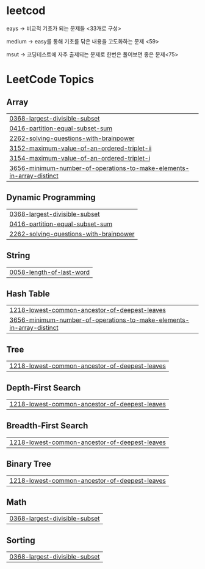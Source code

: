 # leetcod

eays -> 비교적 기초가 되는 문제들 <33개로 구성> 

medium -> easy를 통해 기초를 닦은 내용을 고도화하는 문제 <59>

msut -> 코딩테스트에 자주 출제되는 문제로 한번은 풀어보면 좋은 문제<75>

<!---LeetCode Topics Start-->
# LeetCode Topics
## Array
|  |
| ------- |
| [0368-largest-divisible-subset](https://github.com/eoghks/Coding-Test-Problem/tree/master/0368-largest-divisible-subset) |
| [0416-partition-equal-subset-sum](https://github.com/eoghks/Coding-Test-Problem/tree/master/0416-partition-equal-subset-sum) |
| [2262-solving-questions-with-brainpower](https://github.com/eoghks/Coding-Test-Problem/tree/master/2262-solving-questions-with-brainpower) |
| [3152-maximum-value-of-an-ordered-triplet-ii](https://github.com/eoghks/Coding-Test-Problem/tree/master/3152-maximum-value-of-an-ordered-triplet-ii) |
| [3154-maximum-value-of-an-ordered-triplet-i](https://github.com/eoghks/Coding-Test-Problem/tree/master/3154-maximum-value-of-an-ordered-triplet-i) |
| [3656-minimum-number-of-operations-to-make-elements-in-array-distinct](https://github.com/eoghks/Coding-Test-Problem/tree/master/3656-minimum-number-of-operations-to-make-elements-in-array-distinct) |
## Dynamic Programming
|  |
| ------- |
| [0368-largest-divisible-subset](https://github.com/eoghks/Coding-Test-Problem/tree/master/0368-largest-divisible-subset) |
| [0416-partition-equal-subset-sum](https://github.com/eoghks/Coding-Test-Problem/tree/master/0416-partition-equal-subset-sum) |
| [2262-solving-questions-with-brainpower](https://github.com/eoghks/Coding-Test-Problem/tree/master/2262-solving-questions-with-brainpower) |
## String
|  |
| ------- |
| [0058-length-of-last-word](https://github.com/eoghks/Coding-Test-Problem/tree/master/0058-length-of-last-word) |
## Hash Table
|  |
| ------- |
| [1218-lowest-common-ancestor-of-deepest-leaves](https://github.com/eoghks/Coding-Test-Problem/tree/master/1218-lowest-common-ancestor-of-deepest-leaves) |
| [3656-minimum-number-of-operations-to-make-elements-in-array-distinct](https://github.com/eoghks/Coding-Test-Problem/tree/master/3656-minimum-number-of-operations-to-make-elements-in-array-distinct) |
## Tree
|  |
| ------- |
| [1218-lowest-common-ancestor-of-deepest-leaves](https://github.com/eoghks/Coding-Test-Problem/tree/master/1218-lowest-common-ancestor-of-deepest-leaves) |
## Depth-First Search
|  |
| ------- |
| [1218-lowest-common-ancestor-of-deepest-leaves](https://github.com/eoghks/Coding-Test-Problem/tree/master/1218-lowest-common-ancestor-of-deepest-leaves) |
## Breadth-First Search
|  |
| ------- |
| [1218-lowest-common-ancestor-of-deepest-leaves](https://github.com/eoghks/Coding-Test-Problem/tree/master/1218-lowest-common-ancestor-of-deepest-leaves) |
## Binary Tree
|  |
| ------- |
| [1218-lowest-common-ancestor-of-deepest-leaves](https://github.com/eoghks/Coding-Test-Problem/tree/master/1218-lowest-common-ancestor-of-deepest-leaves) |
## Math
|  |
| ------- |
| [0368-largest-divisible-subset](https://github.com/eoghks/Coding-Test-Problem/tree/master/0368-largest-divisible-subset) |
## Sorting
|  |
| ------- |
| [0368-largest-divisible-subset](https://github.com/eoghks/Coding-Test-Problem/tree/master/0368-largest-divisible-subset) |
<!---LeetCode Topics End-->